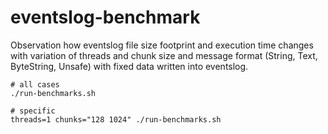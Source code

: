 # eventslog-benchmark

Observation how eventslog file size footprint and execution time changes
with variation of threads and chunk size and message format
(String, Text, ByteString, Unsafe) with fixed data written into eventslog.


```
# all cases
./run-benchmarks.sh

# specific
threads=1 chunks="128 1024" ./run-benchmarks.sh
```
